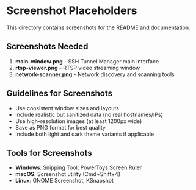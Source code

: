 # Screenshot Placeholders

This directory contains screenshots for the README and documentation.

## Screenshots Needed

1. **main-window.png** - SSH Tunnel Manager main interface
2. **rtsp-viewer.png** - RTSP video streaming window  
3. **network-scanner.png** - Network discovery and scanning tools

## Guidelines for Screenshots

- Use consistent window sizes and layouts
- Include realistic but sanitized data (no real hostnames/IPs)
- Use high-resolution images (at least 1200px wide)
- Save as PNG format for best quality
- Include both light and dark theme variants if applicable

## Tools for Screenshots

- **Windows**: Snipping Tool, PowerToys Screen Ruler
- **macOS**: Screenshot utility (Cmd+Shift+4)
- **Linux**: GNOME Screenshot, KSnapshot
